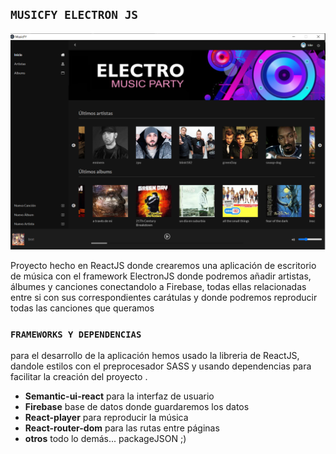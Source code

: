 ## `MUSICFY ELECTRON JS`

![Home Electron](src/assets/png/homeElectron.png)

Proyecto hecho en ReactJS donde crearemos una aplicación de escritorio de música con el framework ElectronJS donde podremos añadir artistas, álbumes y canciones conectandolo a Firebase, todas ellas relacionadas entre si con sus correspondientes carátulas y donde podremos reproducir todas las canciones que queramos

### `FRAMEWORKS Y DEPENDENCIAS`

para el desarrollo de la aplicación hemos usado la libreria de ReactJS, dandole estilos con el preprocesador SASS y usando dependencias para facilitar la creación del proyecto .

- **Semantic-ui-react** para la interfaz de usuario
- **Firebase** base de datos donde guardaremos los datos
- **React-player** para reproducir la música
- **React-router-dom** para las rutas entre páginas
- **otros** todo lo demás... packageJSON ;)

